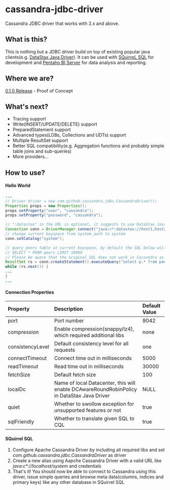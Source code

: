 # cassandra-jdbc-driver
Cassandra JDBC driver that works with 2.x and above. 

## What is this?
This is nothing but a JDBC driver build on top of existing popular java clients(e.g. [DataStax Java Driver](https://github.com/datastax/java-driver/)). It can be used with [SQuirreL SQL](http://www.squirrelsql.org/) for development and [Pentaho BI Server](http://community.pentaho.com/) for data analysis and reporting.

## Where we are?
[0.1.0 Release](https://github.com/zhicwu/cassandra-jdbc-driver/releases/tag/0.1.0) - Proof of Concept

## What's next?
- Tracing support
- Write(INSERT/UPDATE/DELETE) support
- PreparedStatement support
- Advanced types(LOBs, Collections and UDTs) support
- Multiple ResultSet support
- Better SQL compatibility(e.g. Aggregation functions and probably simple table joins and sub-queries)
- More providers...

## How to use?
#### Hello World
```java
...
// Driver driver = new com.github.cassandra.jdbc.CassandraDriver();
Properties props = new Properties();
props.setProperty("user", "cassandra");
props.setProperty("password", "cassandra");

// ":datastax" in the URL is optional, it suggests to use DataStax Java driver as the provider to connect to Cassandra
Connection conn = DriverManager.connect("java:c*:datastax://host1,host2/system_auth?consistencyLevel=one", props);
// change current keyspace from system_auth to system
conn.setCatalog("system");

// query peers table in current keyspace, by default the SQL below will be translated into the following CQL:
// SELECT * FROM peers LIMIT 10000
// Please be aware that the original SQL does not work in Cassandra as table alias is not supported
ResultSet rs = conn.createStatement().executeQuery("select p.* from peers p");
while (rs.next()) {
...
}
...
```
#### Connection Properties
| Property         | Description                                | Default Value |
|:-----------------|:-------------------------------------------|:--------------|
| port             | Port number                                | 9042 |
| compression      | Enable compression(snappy/lz4), which required additional libs | none |
| consistencyLevel | Default consistency level for all requests | one |
| connectTimeout   | Connect time out in milliseconds           | 5000 |
| readTimeout      | Read time out in milliseconds              | 30000 |
| fetchSize        | Default fetch size                         | 100 |
| localDc          | Name of local Datacenter, this will enable DCAwareRoundRobinPolicy in DataStax Java Driver | NULL | 
| quiet            | Whether to swollow exception for unsupported features or not | true |
| sqlFriendly      | Whether to translate given SQL to CQL      | true |
#### SQuirrel SQL
1. Configure Apache Cassandra Driver by including all required libs and set _com.github.cassandra.jdbc.CassandraDriver_ as driver
2. Create a new alias using Aapche Cassandra Driver with a valid URL like _java:c*://localhost/system_ and credentials
3. That's it! You should now be able to connect to Cassandra using this driver, issue simple queries and browse meta data(columns, indices and primary keys) like any other database in SQuirrel SQL

